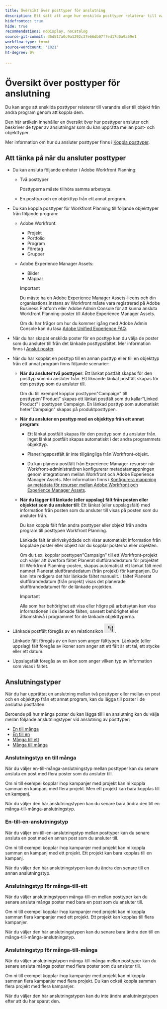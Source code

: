 ```yaml
---
title: Översikt över posttyper för anslutning
description: Ett sätt att ange hur enskilda posttyper relaterar till varandra är att koppla dem. Du kan även koppla posttyperna Adobe Workfront Planning till objekttyper från andra program för att förbättra användarupplevelsen och behålla fokus i ett program.
hidefromtoc: true
hide: true
recommendations: noDisplay, noCatalog
source-git-commit: d5d517a0c9a1292c37e66db07f7ed17d0a9a59e1
workflow-type: tm+mt
source-wordcount: '1021'
ht-degree: 0%

---
```



<!--update metadata at GA-->
<!--add mini TOC when live, already added to big TOC to get the link-->

# Översikt över posttyper för anslutning

<!--REMOVE THE CONTENT BELOW FROM THE "CONNECT RECORD TYPES" ARTICLE WHEN YOU TURN THIS ARTICLE LIVE- THIS IS THE SAME CONTENT AS THERE, DUPLICATED-->

Du kan ange att enskilda posttyper relaterar till varandra eller till objekt från andra program genom att koppla dem.

Den här artikeln innehåller en översikt över hur posttyper ansluter och beskriver de typer av anslutningar som du kan upprätta mellan post- och objekttyper.

Mer information om hur du ansluter posttyper finns i [Koppla posttyper](/help/quicksilver/planning/architecture/connect-record-types.md).

## Att tänka på när du ansluter posttyper

* Du kan ansluta följande enheter i Adobe Workfront Planning:

   * Två posttyper

     Posttyperna måste tillhöra samma arbetsyta.
   * En posttyp och en objekttyp från ett annat program.

* Du kan koppla posttyper för Workfront Planning till följande objekttyper från följande program:

   * Adobe Workfront:

      * Projekt
      * Portfolio
      * Program
      * Företag
      * Grupper

   * Adobe Experience Manager Assets:

      * Bilder
      * Mappar

     >[!IMPORTANT]
     >
     >Du måste ha en Adobe Experience Manager Assets-licens och din organisations instans av Workfront måste vara registrerad på Adobe Business Platform eller Adobe Admin Console för att kunna ansluta Workfront Planning-poster till Adobe Experience Manager Assets.
     >
     >Om du har frågor om hur du kommer igång med Adobe Admin Console kan du läsa [Adobe Unified Experience FAQ](/help/quicksilver/workfront-basics/navigate-workfront/workfront-navigation/unified-experience-faq.md).

* När du har skapat enskilda poster för en posttyp kan du välja de poster som du ansluter till från det länkade posttypsfältet. Mer information finns i [Anslut poster](/help/quicksilver/planning/records/connect-records.md).

* När du har kopplat en posttyp till en annan posttyp eller till en objekttyp från ett annat program finns följande scenarier:

   * **När du ansluter två posttyper**: Ett länkat postfält skapas för den posttyp som du ansluter från. Ett liknande länkat postfält skapas för den posttyp som du ansluter till.

     Om du till exempel kopplar posttypen&quot;Campaign&quot; till posttypen&quot;Product&quot; skapas ett länkat postfält som du kallar&quot;Linked Product&quot; i posttypen Campaign. En länkad posttyp som automatiskt heter&quot;Campaign&quot; skapas på produktposttypen.

   * **När du ansluter en posttyp med en objekttyp från ett annat program**:

      * Ett länkat postfält skapas för den posttyp som du ansluter från. Inget länkat postfält skapas automatiskt i det andra programmets objekttyp.

      * Planeringspostfält är inte tillgängliga från Workfront-objekt.
      * Du kan planera postfält från Experience Manager-resurser när Workfront-administratören konfigurerar metadatamappningen genom integrationen mellan Workfront och Adobe Experience Manager Assets. Mer information finns i [Konfigurera mappning av metadata för resurser mellan Adobe Workfront och Experience Manager Assets](https://experienceleague.adobe.com/docs/experience-manager-cloud-service/content/assets/integrations/configure-asset-metadata-mapping.html?lang=en).

   * **När du lägger till länkade (eller uppslag) fält från posten eller objektet som du ansluter till**: Ett länkat (eller uppslagsfält) med information från posten som du ansluter till visas på posten som du ansluter från.

     Du kan koppla fält från andra posttyper eller objekt från andra program till posttypen Workfront Planning.

     Länkade fält är skrivskyddade och visar automatiskt information från kopplade poster eller objekt när du kopplar posterna eller objekten.

     Om du t.ex. kopplar posttypen&quot;Campaign&quot; till ett Workfront-projekt och väljer att överföra fältet Planerat slutförandedatum för projektet till Workfront Planning-posten, skapas automatiskt ett länkat fält med namnet Planerat slutförandedatum (från projekt) för kampanjen. Du kan inte redigera det här länkade fältet manuellt. I fältet Planerat slutförandedatum (från projekt) visas det planerade slutförandedatumet för de länkade projekten.

     >[!IMPORTANT]
     >
     >Alla som har behörighet att visa eller högre på arbetsytan kan visa informationen i de länkade fälten, oavsett behörighet eller åtkomstnivå i programmet för de länkade objekttyperna.

* Länkade postfält föregås av en relationsikon ![](assets/relationship-field-icon.png).

  Länkade fält föregås av en ikon som anger fälttypen. Länkade (eller uppslag) fält föregås av ikoner som anger att ett fält är ett tal, ett stycke eller ett datum.

* Uppslagsfält föregås av en ikon som anger vilken typ av information som visas i fältet.

## Anslutningstyper

När du har upprättat en anslutning mellan två posttyper eller mellan en post och en objekttyp från ett annat program, kan du lägga till poster i de anslutna postfälten.

Beroende på hur många poster du kan lägga till i en anslutning kan du välja mellan följande anslutningstyper vid anslutning av posttyper:

* [En till många](#one-to-many-connection-type)
* [En till en](#many-to-one-connection-type)
* [Många till ett](#many-to-one-connection-type)
* [Många till många](#many-to-many-connection-type)

<!-- add screen shots for each type of connection below-->

### Anslutningstyp en till många

När du väljer en-till-många-anslutningstyp mellan posttyper kan du senare ansluta en post med flera poster som du ansluter till.

Om ni till exempel kopplar ihop kampanjer med projekt kan ni koppla samman en kampanj med flera projekt. Men ett projekt kan bara kopplas till en kampanj.

När du väljer den här anslutningstypen kan du senare bara ändra den till en många-till-många-anslutningstyp.

### En-till-en-anslutningstyp

När du väljer en-till-en-anslutningstyp mellan posttyper kan du senare ansluta en post med en annan post som du ansluter till.

Om ni till exempel kopplar ihop kampanjer med projekt kan ni koppla samman en kampanj med ett projekt. Ett projekt kan bara kopplas till en kampanj.

När du väljer den här anslutningstypen kan du ändra den senare till en annan anslutningstyp.

### Anslutningstyp för många-till-ett

När du väljer anslutningstypen många-till-en mellan posttyper kan du senare ansluta många poster med bara en post som du ansluter till.

Om ni till exempel kopplar ihop kampanjer med projekt kan ni koppla samman flera kampanjer med ett projekt. Ett projekt kan kopplas till flera kampanjer.

När du väljer den här anslutningstypen kan du senare bara ändra den till en många-till-många-anslutningstyp.

### Anslutningstyp för många-till-många

När du väljer anslutningstypen många-till-många mellan posttyper kan du senare ansluta många poster med flera poster som du ansluter till.

Om ni till exempel kopplar ihop kampanjer med projekt kan ni koppla samman flera kampanjer med flera projekt. Du kan också koppla samman flera projekt med flera kampanjer.

När du väljer den här anslutningstypen kan du inte ändra anslutningstypen efter att du har sparat den.